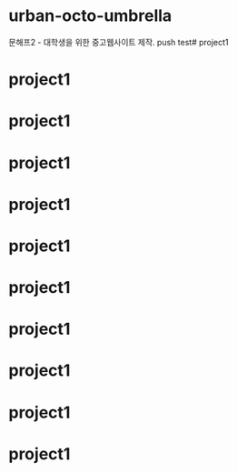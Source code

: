 # urban-octo-umbrella
문해프2 - 대학생을 위한 중고웹사이트 제작.
push test# project1
# project1
# project1
# project1
# project1
# project1
# project1
# project1
# project1
# project1
# project1
